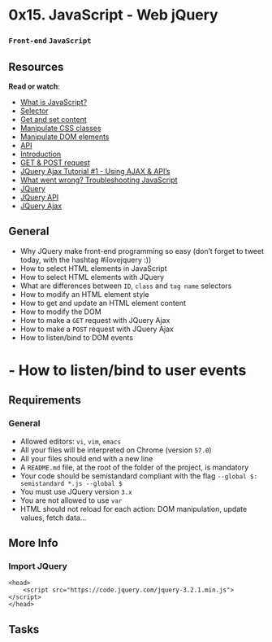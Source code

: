 # 0x15. JavaScript - Web jQuery

### `Front-end` `JavaScript`

## Resources

**Read or watch**:

- [What is JavaScript?](https://developer.mozilla.org/en-US/docs/Learn/JavaScript/First_steps/What_is_JavaScript)
- [Selector](https://jquery-tutorial.net/selectors/using-elements-ids-and-classes/)
- [Get and set content](https://jquery-tutorial.net/dom-manipulation/getting-and-setting-content/)
- [Manipulate CSS classes](https://jquery-tutorial.net/dom-manipulation/getting-and-setting-css-classes/)
- [Manipulate DOM elements](https://jquery-tutorial.net/dom-manipulation/the-append-and-prepend-methods/)
- [API](https://oscarotero.com/jquery/)
- [Introduction](https://jquery-tutorial.net/ajax/introduction/)
- [GET & POST request](https://jquery-tutorial.net/ajax/the-get-and-post-methods/)
- [JQuery Ajax Tutorial #1 - Using AJAX & API’s](https://www.youtube.com/watch?v=fEYx8dQr_cQ)
- [What went wrong? Troubleshooting JavaScript](https://developer.mozilla.org/en-US/docs/Learn/JavaScript/First_steps/What_went_wrong)
- [JQuery](https://jquery.com/)
- [JQuery API](https://api.jquery.com/)
- [JQuery Ajax](https://learn.jquery.com/ajax/)

## General

- Why JQuery make front-end programming so easy (don’t forget to tweet today, with the hashtag #ilovejquery :))
- How to select HTML elements in JavaScript
- How to select HTML elements with JQuery
- What are differences between `ID`, `class` and `tag name` selectors
- How to modify an HTML element style
- How to get and update an HTML element content
- How to modify the DOM
- How to make a `GET` request with JQuery Ajax
- How to make a `POST` request with JQuery Ajax
- How to listen/bind to DOM events

# - How to listen/bind to user events

## Requirements

### General

- Allowed editors: `vi`, `vim`, `emacs`
- All your files will be interpreted on Chrome (version `57.0`)
- All your files should end with a new line
- A `README.md` file, at the root of the folder of the project, is mandatory
- Your code should be semistandard compliant with the flag `--global $: semistandard *.js --global $`
- You must use JQuery version `3.x`
- You are not allowed to use `var`
- HTML should not reload for each action: DOM manipulation, update values, fetch data…

## More Info

### Import JQuery

```
<head>
    <script src="https://code.jquery.com/jquery-3.2.1.min.js"></script>
</head>
```

## Tasks